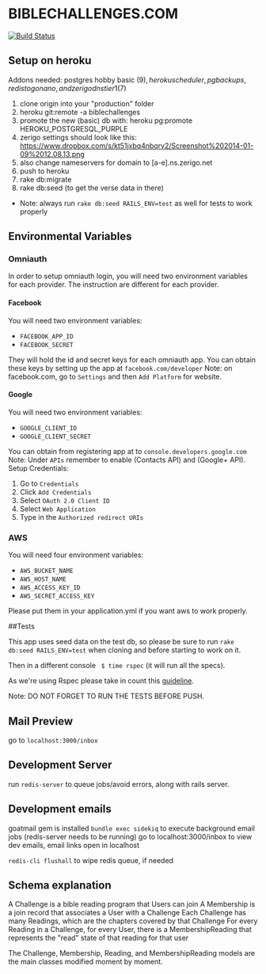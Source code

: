 BIBLECHALLENGES.COM
==================

[![Build
Status](https://magnum.travis-ci.com/biblesforamerica/biblechallenges.svg?token=FPGcoGHoxfQhf2jcpsha&branch=master)](https://magnum.travis-ci.com/biblesforamerica/biblechallenges)
## Setup on heroku

Addons needed:  postgres hobby basic ($9), heroku scheduler, pg backups, redis to go nano, and zerigo dns tier 1 ($7)

1. clone origin into your "production" folder
2. heroku git:remote -a biblechallenges
3. promote the new (basic) db with:  heroku pg:promote HEROKU_POSTGRESQL_PURPLE
4. zerigo settings should look like this: https://www.dropbox.com/s/kt51jxbq4nbqrv2/Screenshot%202014-01-09%2012.08.13.png
5. also change nameservers for domain to [a-e].ns.zerigo.net
6.  push to heroku
7.  rake db:migrate
8.  rake db:seed  (to get the verse data in there)  
  - Note: always run `rake db:seed RAILS_ENV=test` as well for tests to work properly

## Environmental Variables

### Omniauth

In order to setup omniauth login, you will need
two environment variables for each provider.
The instruction are different for each provider.

#### Facebook
You will need two environment variables:
 - `FACEBOOK_APP_ID`
 - `FACEBOOK_SECRET`

They will hold the id and secret keys for each omniauth app.
You can obtain these keys by setting up the app at `facebook.com/developer`
Note: on facebook.com, go to `Settings` and then `Add Platform` for website.

#### Google
You will need two environment variables:
 - `GOOGLE_CLIENT_ID`
 - `GOOGLE_CLIENT_SECRET`

You can obtain from registering app at to `console.developers.google.com`
Note: Under `APIs` remember to enable (Contacts API) and (Google+ API). 
Setup Credentials:
 1. Go to `Credentials`
 2. Click `Add Credentials` 
 3. Select `OAuth 2.0 Client ID`
 4. Select `Web Application`
 5. Type in the `Authorized redirect URIs`

### AWS
You will need four environment variables: 
- `AWS_BUCKET_NAME`
- `AWS_HOST_NAME`
- `AWS_ACCESS_KEY_ID`
- `AWS_SECRET_ACCESS_KEY`

Please put them in your application.yml if you want aws to work properly.

##Tests

This app uses seed data on the test db, so please be sure to run `rake db:seed RAILS_ENV=test` when cloning and before starting to work on it.

Then in a different console ` $ time rspec` (it will run all the specs).

As we're using Rspec please take in count this [guideline](http://betterspecs.org/).


Note: DO NOT FORGET TO RUN THE TESTS BEFORE PUSH.

## Mail Preview

go to `localhost:3000/inbox`

## Development Server

run `redis-server` to queue jobs/avoid errors, along with rails server.

## Development emails

goatmail gem is installed
`bundle exec sidekiq` to execute background email jobs (redis-server needs to be running)
go to localhost:3000/inbox to view dev emails, email links open in localhost

`redis-cli flushall` to wipe redis queue, if needed


## Schema explanation

A Challenge is a bible reading program that Users can join
A Membership is a join record that associates a User with a Challenge
Each Challenge has many Readings, which are the chapters covered by that Challenge
For every Reading in a Challenge, for every User, there is a MembershipReading that represents the "read" state of that reading for that user

The Challenge, Membership, Reading, and MembershipReading models are the main classes modified moment by moment.


